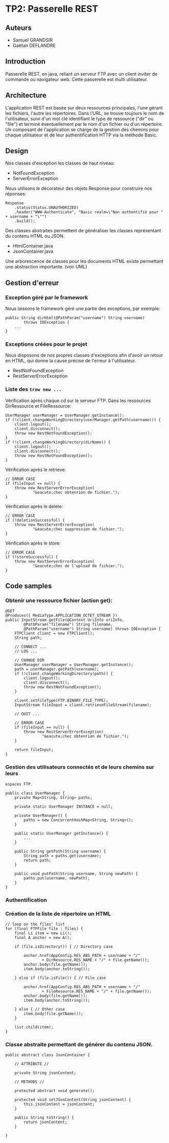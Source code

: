 TP2: Passerelle REST
====================

## Auteurs

 - Samuel GRANDSIR
 - Gaëtan DEFLANDRE
 
 
## Introduction

Passerelle REST, en java, reliant un serveur FTP avec un client
inviter de commande ou navigateur web. Cette passerelle est multi
utilisateur.


## Architecture

L'application REST est basée sur deux ressources principales, l'une 
gérant les fichiers, l'autre les répertoires. Dans l'URL, se trouve 
toujours le nom de l'utilisateur, suivi d'un mot clé identifiant le 
type de ressource ("dir" ou "file") et terminé éventuellement par 
le nom d'un fichier ou d'un répertoire. Un composant de l'application 
se charge de la gestion des chemins pour chaque utilisateur et de 
leur authentification HTTP via la méthode Basic.


## Design

Nos classes d'exception les classes de haut niveau:
 - NotFoundException
 - ServerErrorException


Nous utilisons le décorateur des objets Response pour construire nos
réponses:

    Response
        .status(Status.UNAUTHORIZED)
	    .header("WWW-Authenticate", "Basic realm=\"Non authentifié pour " + username + "\"")
		.build();


Des classes abstraites permettent de généraliser les classes
représentant du contenu HTML ou JSON.
 - HtmlContainer.java
 - JsonContainer.java


Une arborescence de classes pour les documents HTML existe permettant
une abstraction importante. (voir UML) 


## Gestion d'erreur

### Exception géré par le framework

Nous laissons le framework géré une partie des exceptions, par
exemple:

    public String dirHtml(@PathParam("username") String username)
			throws IOException {
		...
	}

### Exceptions créées pour le projet

Nous disposons de nos propres classes d'exceptions afin d'avoir un
retour en HTML, qui donne la cause précise de l'erreur à
l'utilisateur.

 - RestNotFoundException
 - RestServerErrorException

### Liste des `trow new ...`

Vérification après chaque cd sur le serveur FTP. Dans les ressources
DirRessource et FileRessource:

	UserManager userManager = UserManager.getInstance();
	if (!client.changeWorkingDirectory(userManager.getPath(username))) {
		client.logout();
		client.disconnect();
		throw new RestNotFoundException();
	}
	if (!client.changeWorkingDirectory(dirName)) {
		client.logout();
		client.disconnect();
		throw new RestNotFoundException();
	}


Vérification après le retrieve:

	// ERROR CASE
	if (fileInput == null) {
		throw new RestServerErrorException(
				"&eacute;chec obtenrion de fichier.");
	}


Vérification après le delete:

	// ERROR CASE
	if (!deletionSuccessful) {
		throw new RestServerErrorException(
				"&eacute;chec suppression de fichier.");
	}


Vérification après le store:

    // ERROR CASE
	if (!storeSuccessful) {
		throw new RestServerErrorException(
				"&eacute;chec de l'upload de fichier.");
	}


## Code samples

### Obtenir une ressource fichier (action get):

	@GET
	@Produces({ MediaType.APPLICATION_OCTET_STREAM })
	public InputStream getFile(@Context UriInfo uriInfo,
			@PathParam("filename") String filename,
			@PathParam("username") String username) throws IOException {
		FTPClient client = new FTPClient();
		String path;

		// CONNECT ...
		// LOG ...

		// CHANGE DIR
		UserManager userManager = UserManager.getInstance();
		path = userManager.getPath(username);
		if (!client.changeWorkingDirectory(path)) {
			client.logout();
			client.disconnect();
			throw new RestNotFoundException();
		}

		client.setFileType(FTP.BINARY_FILE_TYPE);
		InputStream fileInput = client.retrieveFileStream(filename);

		// QUIT ...

		// ERROR CASE
		if (fileInput == null) {
			throw new RestServerErrorException(
					"&eacute;chec obtenrion de fichier.");
		}

		return fileInput;
	}


### Gestion des utilisateurs connectés et de leurs chemins sur leurs
    espaces FTP.

    public class UserManager {
        private Map<String, String> paths;
	
	    private static UserManager INSTANCE = null;
	
	    private UserManager() {
    		paths = new ConcurrentHashMap<String, String>();
	    }
	
	    public static UserManager getInstance() {
		    ...
	    }
	
	    public String getPath(String username) {
		    String path = paths.get(username);
		    return path;
	    }
	
	    public void putPath(String username, String newPath) {
		    paths.put(username, newPath);
	    }	
    }


### Authentification


### Création de la liste de répertoire un HTML

	// loop on the files' list
	for (final FTPFile file : files) {
		final Li item = new Li();
		final A anchor = new A();

		if (file.isDirectory()) { // Directory case

			anchor.href(AppConfig.RES_ABS_PATH + username + "/"
					+ DirResource.RES_NAME + "/" + file.getName());
			anchor.body(file.getName());
			item.body(anchor.toString());

		} else if (file.isFile()) { // File case

			anchor.href(AppConfig.RES_ABS_PATH + username + "/"
					+ FileResource.RES_NAME + "/" + file.getName());
			anchor.body(file.getName());
			item.body(anchor.toString());

		} else { // Other case
			item.body(file.getName());
		}

		list.child(item);
	}


### Classe abstraite permettant de générer du contenu JSON.

    public abstract class JsonContainer {

	    // ATTRIBUTE //

        private String jsonContent;

	    // METHODS //

	    protected abstract void generate();

	    protected void setJSonContent(String jsonContent) {
		    this.jsonContent = jsonContent;
	    }

	    public String toString() {
		    return jsonContent;
	    }

    }
